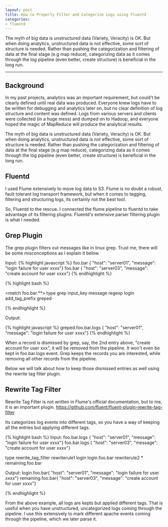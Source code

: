 ```yaml
---
layout: post
title: How to Properly Filter and Categorize Logs using Fluentd
categories:
- fluentd
---
```


The myth of big data is unstructured data (Variety, Veracity) is OK. But when doing analytics, unstructured data is not effective, some sort of structure is needed. Rather than pushing the categorization and filtering of data at the final stage (e.g map reduce), categorizing data as it comes through the log pipeline (even better, create structure) is beneficial in the long run.  

---

## Background

In my past projects, analytics was an important requirement, but could't be clearly defined until real data was produced. Everyone knew logs have to be written for debugging and analytics later on, but no clear definition of log structure and content was defined. 
Logs from various servers and clients were collected (in a huge mess) and dumped on to Hadoop, and everyone hoped the magic of MapReduce will produce the analytical results. 

The myth of big data is unstructured data (Variety, Veracity) is OK. But when doing analytics, unstructured data is not effective, some sort of structure is needed. Rather than pushing the categorization and filtering of data at the final stage (e.g map reduce), categorizing data as it comes through the log pipeline (even better, create structure) is beneficial in the long run.  

## Fluentd
I used Flume extensively to move log data to S3. Flume is no doubt a robust, fault tolerant log transport framework, but when it comes to tagging, filtering and structuring logs, its certainly not the best tool. 

So, Fluentd to the rescue. I connected the flume pipeline to fluentd to take advantage of its filtering plugins. Fluentd's extensive parser filtering plugin is what I needed. 

## Grep Plugin

The grep plugin filters out messages like in linux grep. Trust me, there will be some misconceptions as I explain it below. 

Input: 
{% highlight javascript %}
foo.bar { "host": "server01", "message": "login failure for user xxxx"}
foo.bar { "host": "server03", "message": "create account for user xxxx"}
{% endhighlight %}

{% highlight bash %}

<match foo.bar.**>
  type grep
  input_key message
  regexp login
  add_tag_prefix greped
</match>


{% endhighlight %}

Output:

{% highlight javascript %}
greped.foo.bar.logs { "host": "server01", "message": "login failure for user xxxx"}
{% endhighlight %}

When a record is dismissed by grep, say,  the 2nd entry above,  "create account for user xxx", it will be removed from the pipeline. It won't even be kept in foo.bar.logs event. Grep keeps the records you are interested, while removing all other records from the pipeline. 

Below we will talk about how to keep those dismissed entries as well using the rewrite tag filter plugin. 

## Rewrite Tag Filter
Rewrite Tag Filter is not written in Flume's official documentation, but to me, it is an important plugin. 
https://github.com/fluent/fluent-plugin-rewrite-tag-filter

Its categorizes log events into different tags, so you have a way of keeping all the entries but applying different tags. 

{% highlight bash %}
Input: foo.bar.logs { "host": "server01", "message": "login failure for user xxxx"}
       foo.bar.logs { "host": "server03", "message": "create account for user xxxx"}

<match foo.bar.logs>
  type rewrite_tag_filter
  rewriterule1  login  login.foo.bar
  rewriterule2   *     remaining.foo.bar
</match>

Output: login.foo.bar{ "host": "server01", "message": "login failure for user xxxx"}
        remaining.foo.bar{ "host": "server03", "message": "create account for user xxxx"}

{% endhighlight %}

From the above example, all logs are kepts but applied different tags. That is useful when you have unstructured, uncategorized logs coming through the pipeline. I use this extensively to mark different apache events coming through the pipeline, which we later parse it. 




 

